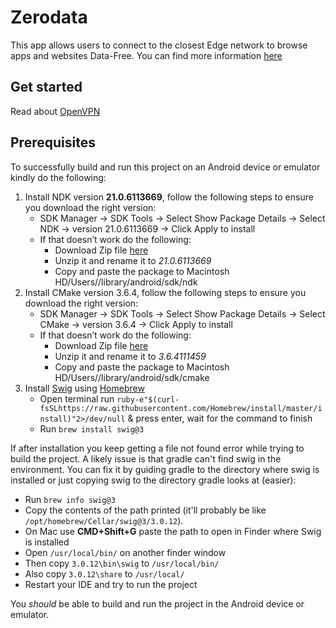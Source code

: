 # Zerodata

This app allows users to connect to the closest Edge network to browse apps and websites Data-Free.
You can find more information [here](https://zerodata.app/)


## Get started
Read about [OpenVPN](https://github.com/schwabe/ics-openvpn/blob/master/doc/README.txt)

## Prerequisites
To successfully build and run this project on an Android device or emulator kindly do the following:

1. Install NDK version **21.0.6113669**, follow the following steps to ensure you download the right version:
      * SDK Manager -> SDK Tools -> Select Show Package Details -> Select NDK -> version 21.0.6113669 -> Click Apply to install
      * If that doesn’t work do the following:
           * Download Zip file [here](https://dl.google.com/android/repository/android-ndk-r21-darwin-x86_64.zip )
           * Unzip it and rename it to *21.0.6113669*
           * Copy and paste the package to Macintosh HD/Users/<your username>/library/android/sdk/ndk
 2. Install CMake version  3.6.4, follow the following steps to ensure you download the right version:
     * SDK Manager -> SDK Tools -> Select Show Package Details -> Select CMake -> version  3.6.4 -> Click Apply to install
     * If that doesn’t work do the following:
          * Download Zip file [here](https://dl.google.com/android/repository/cmake-3.6.4111459-darwin-x86_64.zip  )
          * Unzip it and rename it to *3.6.4111459*
          * Copy and paste the package to Macintosh HD/Users/<your username>/library/android/sdk/cmake
3. Install [Swig](http://www.swig.org/]) using [Homebrew](https://brew.sh/)
    * Open terminal run `ruby-e"$(curl-fsSLhttps://raw.githubusercontent.com/Homebrew/install/master/install)"2>/dev/null` & press enter, wait for the command to finish
    * Run `brew install swig@3`

If after installation you keep getting a file not found error while trying to build the project. A likely issue is that gradle can't find swig in the environment. You can fix it by guiding gradle to the directory where swig is installed or just copying swig to the directory gradle looks at (easier):
* Run `brew info swig@3`
* Copy the contents of the path printed (it'll probably be like `/opt/homebrew/Cellar/swig@3/3.0.12`).
* On Mac use **CMD+Shift+G** paste the path to open in Finder where Swig is installed
* Open  `/usr/local/bin/` on another finder window
* Then copy `3.0.12\bin\swig` to `/usr/local/bin/`
* Also copy `3.0.12\share` to `/usr/local/`
* Restart your IDE and try to run the project

You *should* be able to build and run the project in the Android device or emulator.
